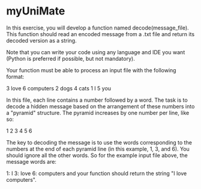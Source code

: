 # myUniMate
In this exercise, you will develop a function named decode(message_file). This function should read an encoded message from a .txt file and return its decoded version as a string.

Note that you can write your code using any language and IDE you want (Python is preferred if possible, but not mandatory).

Your function must be able to process an input file with the following format:

3 love
6 computers
2 dogs
4 cats
1 I
5 you

In this file, each line contains a number followed by a word. The task is to decode a hidden message based on the arrangement of these numbers into a "pyramid" structure. The pyramid increases by one number per line, like so:

  1
 2 3
4 5 6

The key to decoding the message is to use the words corresponding to the numbers at the end of each pyramid line (in this example, 1, 3, and 6). You should ignore all the other words. So for the example input file above, the message words are:

1: I
3: love
6: computers
and your function should return the string "I love computers".

